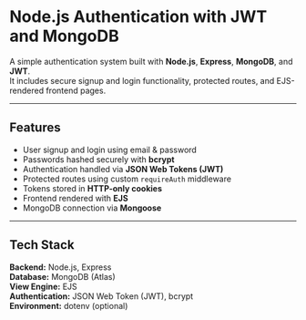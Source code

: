 # Node.js Authentication with JWT and MongoDB

A simple authentication system built with **Node.js**, **Express**, **MongoDB**, and **JWT**.  
It includes secure signup and login functionality, protected routes, and EJS-rendered frontend pages.

---

## Features

- User signup and login using email & password
- Passwords hashed securely with **bcrypt**
- Authentication handled via **JSON Web Tokens (JWT)**
- Protected routes using custom `requireAuth` middleware
- Tokens stored in **HTTP-only cookies**
- Frontend rendered with **EJS**
- MongoDB connection via **Mongoose**

---

## Tech Stack

**Backend:** Node.js, Express  
**Database:** MongoDB (Atlas)  
**View Engine:** EJS  
**Authentication:** JSON Web Token (JWT), bcrypt  
**Environment:** dotenv (optional)
